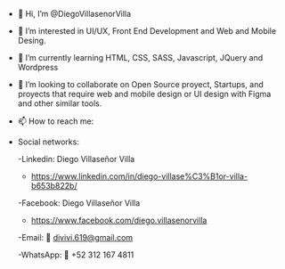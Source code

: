 - 👋 Hi, I’m @DiegoVillasenorVilla
- 👀 I’m interested in UI/UX, Front End Development and Web  and Mobile Desing.
- 🌱 I’m currently learning HTML, CSS, SASS, Javascript, JQuery and Wordpress
- 💞️ I’m looking to collaborate on Open Source proyect, Startups, and proyects that require web and mobile design or  UI design with Figma and other similar tools.
- 📫 How to reach me: 
- Social networks:

  -Linkedin: Diego Villaseñor Villa
  - <https://www.linkedin.com/in/diego-villase%C3%B1or-villa-b653b822b/>
  
  -Facebook: Diego Villaseñor Villa
  - <https://www.facebook.com/diego.villasenorvilla>
  
  -Email: 
  :e-mail: divivi.619@gmail.com
 
  -WhatsApp: 
 :iphone: +52 312 167 4811
 

<!---
DiegoVillasenorVilla/DiegoVillasenorVilla is a ✨ special ✨ repository because its `README.md` (this file) appears on your GitHub profile.
You can click the Preview link to take a look at your changes.
--->
